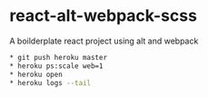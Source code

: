 # react-alt-webpack-scss
A boilderplate react project using alt and webpack

```bash
* git push heroku master
* heroku ps:scale web=1
* heroku open
* heroku logs --tail
```
